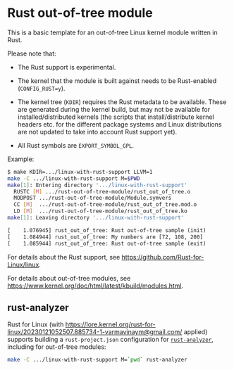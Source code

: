 # Rust out-of-tree module

This is a basic template for an out-of-tree Linux kernel module written in Rust.

Please note that:

  - The Rust support is experimental.

  - The kernel that the module is built against needs to be Rust-enabled (`CONFIG_RUST=y`).

  - The kernel tree (`KDIR`) requires the Rust metadata to be available. These are generated during the kernel build, but may not be available for installed/distributed kernels (the scripts that install/distribute kernel headers etc. for the different package systems and Linux distributions are not updated to take into account Rust support yet).

  - All Rust symbols are `EXPORT_SYMBOL_GPL`.

Example:

```sh
$ make KDIR=.../linux-with-rust-support LLVM=1
make -C .../linux-with-rust-support M=$PWD
make[1]: Entering directory '.../linux-with-rust-support'
  RUSTC [M] .../rust-out-of-tree-module/rust_out_of_tree.o
  MODPOST .../rust-out-of-tree-module/Module.symvers
  CC [M]  .../rust-out-of-tree-module/rust_out_of_tree.mod.o
  LD [M]  .../rust-out-of-tree-module/rust_out_of_tree.ko
make[1]: Leaving directory '.../linux-with-rust-support'
```

```txt
[    1.076945] rust_out_of_tree: Rust out-of-tree sample (init)
[    1.084944] rust_out_of_tree: My numbers are [72, 108, 200]
[    1.085944] rust_out_of_tree: Rust out-of-tree sample (exit)
```

For details about the Rust support, see https://github.com/Rust-for-Linux/linux.

For details about out-of-tree modules, see https://www.kernel.org/doc/html/latest/kbuild/modules.html.

## rust-analyzer

Rust for Linux (with https://lore.kernel.org/rust-for-linux/20230121052507.885734-1-varmavinaym@gmail.com/ applied) supports building a `rust-project.json` configuration for [`rust-analyzer`](https://rust-analyzer.github.io/), including for out-of-tree modules:

```sh
make -C .../linux-with-rust-support M=`pwd` rust-analyzer
```
